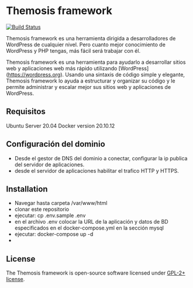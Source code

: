 Themosis framework
==================

[![Build Status](https://travis-ci.org/themosis/themosis.svg?branch=dev)](https://travis-ci.org/themosis/themosis)

Themosis framework es una herramienta dirigida a desarrolladores de WordPress de cualquier nivel. Pero cuanto mejor conocimiento de WordPress y PHP tengas, más fácil será trabajar con él.

Themosis framework es una herramienta para ayudarlo a desarrollar sitios web y aplicaciones web más rápido utilizando [WordPress] (https://wordpress.org). Usando una sintaxis de código simple y elegante, Themosis framework lo ayuda a estructurar y organizar su código y le permite administrar y escalar mejor sus sitios web y aplicaciones de WordPress.

Requisitos
------------
Ubuntu Server 20.04
Docker version 20.10.12

Configuración del dominio
------------
- Desde el gestor de DNS del dominio a conectar, configurar la ip publica del servidor de aplicaciones.
- desde el servidor de aplicaciones habilitar el trafico HTTP y HTTPS.

Installation
------------

- Navegar hasta carpeta /var/www/html
- clonar este repositorio 
- ejecutar: cp .env.sample .env
- en el archivo .env colocar la URL de la aplicación y datos de BD especificados en el docker-compose.yml en la sección mysql
- ejecutar: docker-compose up -d
- 

License
-------
The Themosis framework is open-source software licensed under [GPL-2+ license](http://www.gnu.org/licenses/gpl-2.0.html).
